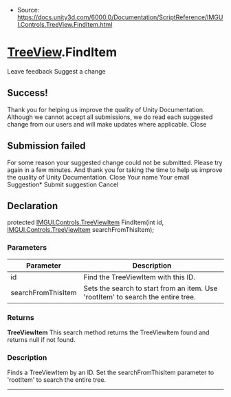 * Source: https://docs.unity3d.com/6000.0/Documentation/ScriptReference/IMGUI.Controls.TreeView.FindItem.html

#  [TreeView](https://docs.unity3d.com/6000.0/Documentation/ScriptReference/IMGUI.Controls.TreeView.html).FindItem
Leave feedback
Suggest a change
## Success!
Thank you for helping us improve the quality of Unity Documentation. Although we cannot accept all submissions, we do read each suggested change from our users and will make updates where applicable.
Close
## Submission failed
For some reason your suggested change could not be submitted. Please <a>try again</a> in a few minutes. And thank you for taking the time to help us improve the quality of Unity Documentation.
Close
Your name Your email Suggestion* Submit suggestion
Cancel
## Declaration
protected [IMGUI.Controls.TreeViewItem](https://docs.unity3d.com/6000.0/Documentation/ScriptReference/IMGUI.Controls.TreeViewItem.html) FindItem(int id, [IMGUI.Controls.TreeViewItem](https://docs.unity3d.com/6000.0/Documentation/ScriptReference/IMGUI.Controls.TreeViewItem.html) searchFromThisItem); 
### Parameters
Parameter | Description  
---|---  
id | Find the TreeViewItem with this ID.  
searchFromThisItem | Sets the search to start from an item. Use 'rootItem' to search the entire tree.  
### Returns
**TreeViewItem** This search method returns the TreeViewItem found and returns null if not found. 
### Description
Finds a TreeViewItem by an ID.
Set the searchFromThisItem parameter to 'rootItem' to search the entire tree.
* * *
